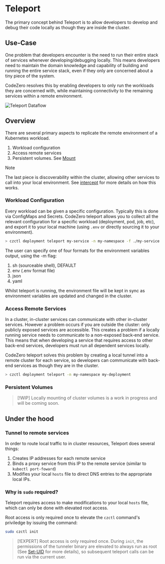 # Teleport

The primary concept behind Teleport is to allow developers to develop and debug their code locally as though they are inside the cluster.

## Use-Case

One problem that developers encounter is the need to run their entire stack of services whenever developing/debugging locally. This means developers need to maintain the domain knowledge and capability of building and running the entire service stack, even if they only are concerned about a tiny piece of the system.

CodeZero resolves this by enabling developers to only run the workloads they are concerned with, while maintaining connectivity to the remaining services within a remote environment.

![Teleport Dataflow](https://cdn.builder.io/api/v1/file/assets/e889f09fd60f4c0ea34d2538e0096f38/560ae2f5b17348c4a90f82f99d5ecf51)

## Overview

There are several primary aspects to replicate the remote environment of a Kubernetes workload.

1. Workload configuration
1. Access remote services
1. Persistent volumes.  See [Mount](../concepts/mount)

> [!NOTE]
> The last piece is discoverability within the cluster, allowing other services
> to call into your local environment. See [intercept](../concepts/intercept) for more details on how this works.

### Workload Configuration

Every workload can be given a specific configuration. Typically this is done via ConfigMaps and Secrets. CodeZero teleport allows you to collect all the relevant configuration for a specific workload (deployment, pod, job, etc), and export it to your local machine (using `.env` or directly sourcing it to your environment).

```bash
> czctl deployment teleport my-service -n my-namespace -f ./my-service.env
```

The user can specify one of four formats for the environment variables output, using the -m flag:
1. sh (sourceable shell), DEFAULT
1. env (.env format file)
1. json
1. yaml

Whilst teleport is running, the environment file will be kept in sync as environment variables are updated and changed in the cluster.

### Access Remote Services

In a cluster, in-cluster services can communicate with other in-cluster services. However a problem occurs if you are outside the cluster: only publicly exposed services are accessible. This creates a problem if a locally running service needs to communicate to a non-exposed back-end service. This means that when developing a service that requires access to other back-end services, developers must run all dependent services locally.

CodeZero teleport solves this problem by creating a local tunnel into a remote cluster for each service, so developers can communicate with back-end services as though they are in the cluster.

```bash
> czctl deployment teleport -n my-namespace my-deployment
```

### Persistent Volumes

> [!WIP]
> Locally mounting of cluster volumes is a work in progress and will be coming soon.

## Under the hood

### Tunnel to remote services

In order to route local traffic to in cluster resources, Teleport does several things:

1. Creates IP addresses for each remote service
2. Binds a proxy service from this IP to the remote service (similar to `kubectl port-foward`)
3. Modifies your local `hosts` file to direct DNS entries to the appropriate local IPs.

### Why is `sudo` required?

Teleport requires access to make modifications to your local `hosts` file, which can only be done with elevated root access. 

Root access is only required once to elevate the `czctl` command's priviledge by issuing the command:

```bash
sudo czctl init
```

> [!EXPERT]
> Root access is only required once. During `init`, the permissions of the tunneler binary are elevated to always run as root (See [Set-UID](https://en.wikipedia.org/wiki/Setuid) for more details), so subsequent teleport calls can be run via the current user.
